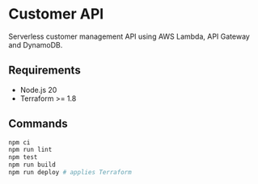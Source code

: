 # Customer API

Serverless customer management API using AWS Lambda, API Gateway and DynamoDB.

## Requirements
- Node.js 20
- Terraform >= 1.8

## Commands

```bash
npm ci
npm run lint
npm test
npm run build
npm run deploy # applies Terraform
```
